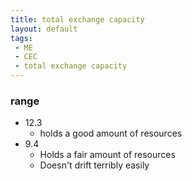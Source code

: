 ```yaml
---
title: total exchange capacity
layout: default
tags: 
 - ME
 - CEC
 - total exchange capacity
---
```


### range
- 12.3
  - holds a good amount of resources
- 9.4 
  - Holds a fair amount of resources
  - Doesn't drift terribly easily
